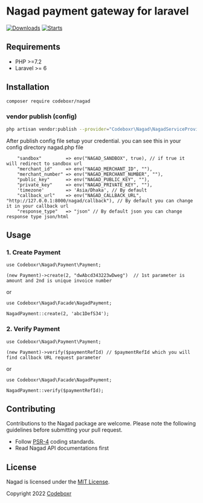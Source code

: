 
# Nagad payment gateway for laravel

[![Downloads](https://img.shields.io/packagist/dt/codeboxr/nagad)](https://packagist.org/packages/codeboxr/nagad)
[![Starts](https://img.shields.io/packagist/stars/codeboxr/nagad)](https://packagist.org/packages/codeboxr/nagad)

## Requirements

- PHP >=7.2
- Laravel >= 6

## Installation

```bash
composer require codeboxr/nagad
```

### vendor publish (config)
```bash
php artisan vendor:publish --provider="Codeboxr\Nagad\NagadServiceProvider"
```

After publish config file setup your credential. you can see this in your config directory nagad.php file
```
    "sandbox"         => env("NAGAD_SANDBOX", true), // if true it will redirect to sandbox url
    "merchant_id"     => env("NAGAD_MERCHANT_ID", ""), 
    "merchant_number" => env("NAGAD_MERCHANT_NUMBER", ""),
    "public_key"      => env("NAGAD_PUBLIC_KEY", ""),
    "private_key"     => env("NAGAD_PRIVATE_KEY", ""),
    'timezone'        => 'Asia/Dhaka', // By default 
    "callback_url"    => env("NAGAD_CALLBACK_URL", "http://127.0.0.1:8000/nagad/callback"), // By default you can change it in your callback url
    "response_type"   => "json" // By default json you can change response type json/html 
```

## Usage

### 1. Create Payment

```
use Codeboxr\Nagad\Payment\Payment;

(new Payment)->create(2, "dwAbcd343223wDweg")  // 1st parameter is amount and 2nd is unique invoice number 
```
or

```
use Codeboxr\Nagad\Facade\NagadPayment;

NagadPayment::create(2, 'abc1DefS34');
```
### 2. Verify Payment

```
use Codeboxr\Nagad\Payment\Payment;

(new Payment)->verify($paymentRefId) // $paymentRefId which you will find callback URL request parameter
```
or

```
use Codeboxr\Nagad\Facade\NagadPayment;

NagadPayment::verify($paymentRefId);
```

## Contributing

Contributions to the Nagad package are welcome. Please note the following guidelines before submitting your pull request.

- Follow [PSR-4](http://www.php-fig.org/psr/psr-4/) coding standards.
- Read Nagad API documentations first

## License

Nagad is licensed under the [MIT License](http://opensource.org/licenses/MIT).

Copyright 2022 [Codeboxr](https://codeboxr.com)
